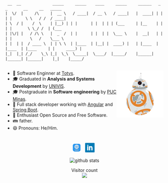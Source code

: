 ```
 __  __              _____     _____    ____     _____     ______   _        _       __     __   _____
|  \/  |     /\     |  __ \   / ____|  / __ \   / ____|   |  ____| | |      | |      \ \   / /  / ____|
| \  / |    /  \    | |__) | | |      | |  | | | (___     | |__    | |      | |       \ \_/ /  | (___
| |\/| |   / /\ \   |  _  /  | |      | |  | |  \___ \    |  __|   | |      | |        \   /    \___ \
| |  | |  / ____ \  | | \ \  | |____  | |__| |  ____) |   | |____  | |____  | |____     | |     ____) |
|_|  |_| /_/    \_\ |_|  \_\  \_____|  \____/  |_____/    |______| |______| |______|    |_|    |_____/


```

<img align='right' src='https://raw.githubusercontent.com/MarcosEllys/MarcosEllys/master/assets/bb8.gif' width='150'>


- 🔭 Software Enginner at [Totvs](https://www.totvs.com/).
- :mortar_board: Graduated in **Analysis and Systems Development** by [UNIVIS](https://www.univs.edu.br/).
- :mortar_board: Postgraduate in **Software engineering** by [PUC Minas](https://www.pucminas.br/).
- :briefcase: Full stack developer working with [Angular](https://angular.io/) and [Spring Boot](https://spring.io/).
- :penguin: Enthusiast Open Source and Free Software.
- :family: father.
- 😄 Pronouns: He/Him.

#

<p align='center'>
<a href="https://marcosellys.com/"><img height="30" src="https://raw.githubusercontent.com/MarcosEllys/MarcosEllys/master/assets/site.png?raw=true"></a>&nbsp;&nbsp;
<a href="https://br.linkedin.com/in/marcosellys"><img height="30" src="https://raw.githubusercontent.com/MarcosEllys/MarcosEllys/master/assets/linkedin.png?raw=true"></a>&nbsp;&nbsp;
</p>

<div align="center">
  <img src="https://github-readme-stats.vercel.app/api/?username=marcosellys&show_icons=true&title_color=fffffff&icon_color=000000&text_color=000000" alt="github stats"/></br>
</divp>


<p align="center">
  Visitor count<br>
  <img src="https://profile-counter.glitch.me/MarcosEllys/count.svg" />
</p>
